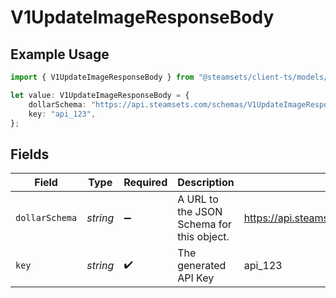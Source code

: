 # V1UpdateImageResponseBody

## Example Usage

```typescript
import { V1UpdateImageResponseBody } from "@steamsets/client-ts/models/components";

let value: V1UpdateImageResponseBody = {
    dollarSchema: "https://api.steamsets.com/schemas/V1UpdateImageResponseBody.json",
    key: "api_123",
};
```

## Fields

| Field                                                            | Type                                                             | Required                                                         | Description                                                      | Example                                                          |
| ---------------------------------------------------------------- | ---------------------------------------------------------------- | ---------------------------------------------------------------- | ---------------------------------------------------------------- | ---------------------------------------------------------------- |
| `dollarSchema`                                                   | *string*                                                         | :heavy_minus_sign:                                               | A URL to the JSON Schema for this object.                        | https://api.steamsets.com/schemas/V1UpdateImageResponseBody.json |
| `key`                                                            | *string*                                                         | :heavy_check_mark:                                               | The generated API Key                                            | api_123                                                          |